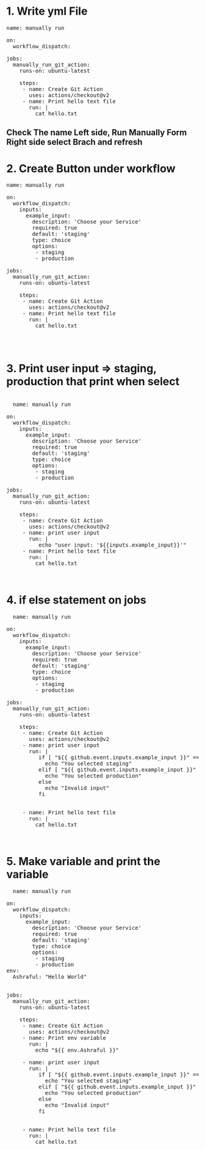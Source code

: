 # 1. Write yml File 
<pre>
name: manually run

on:
  workflow_dispatch:

jobs:
  manually_run_git_action:
    runs-on: ubuntu-latest

    steps:
     - name: Create Git Action
       uses: actions/checkout@v2
     - name: Print hello text file
       run: |
         cat hello.txt
</pre>
## Check The name Left side, Run Manually Form Right side select Brach and refresh

# 2. Create Button under workflow 
<pre>
name: manually run

on:
  workflow_dispatch:
    inputs:
      example_input:
        description: 'Choose your Service'
        required: true
        default: 'staging'
        type: choice
        options:
         - staging
         - production

jobs:
  manually_run_git_action:
    runs-on: ubuntu-latest

    steps:
     - name: Create Git Action
       uses: actions/checkout@v2
     - name: Print hello text file
       run: |
         cat hello.txt

  
  
</pre>
# 3. Print user input => staging, production that print when select 
<pre>

  name: manually run

on:
  workflow_dispatch:
    inputs:
      example_input:
        description: 'Choose your Service'
        required: true
        default: 'staging'
        type: choice
        options:
         - staging
         - production

jobs:
  manually_run_git_action:
    runs-on: ubuntu-latest

    steps:
     - name: Create Git Action
       uses: actions/checkout@v2
     - name: print user input
       run: |
          echo "user input: '${{inputs.example_input}}'"
     - name: Print hello text file
       run: |
         cat hello.txt

  
</pre>

# 4. if else statement on jobs 
<pre>
  name: manually run

on:
  workflow_dispatch:
    inputs:
      example_input:
        description: 'Choose your Service'
        required: true
        default: 'staging'
        type: choice
        options:
         - staging
         - production

jobs:
  manually_run_git_action:
    runs-on: ubuntu-latest

    steps:
     - name: Create Git Action
       uses: actions/checkout@v2
     - name: print user input
       run: |
          if [ "${{ github.event.inputs.example_input }}" == "staging" ]; then
            echo "You selected staging"
          elif [ "${{ github.event.inputs.example_input }}" == "production" ]; then
            echo "You selected production"
          else
            echo "Invalid input"
          fi


     - name: Print hello text file
       run: |
         cat hello.txt

  
</pre>

# 5. Make variable and print the variable 
<pre>
  name: manually run

on:
  workflow_dispatch:
    inputs:
      example_input:
        description: 'Choose your Service'
        required: true
        default: 'staging'
        type: choice
        options:
         - staging
         - production
env:
  Ashraful: "Hello World"


jobs:
  manually_run_git_action:
    runs-on: ubuntu-latest

    steps:
     - name: Create Git Action
       uses: actions/checkout@v2
     - name: Print env variable
       run: |
         echo "${{ env.Ashraful }}"
         
     - name: print user input
       run: |
          if [ "${{ github.event.inputs.example_input }}" == "staging" ]; then
            echo "You selected staging"
          elif [ "${{ github.event.inputs.example_input }}" == "production" ]; then
            echo "You selected production"
          else
            echo "Invalid input"
          fi


     - name: Print hello text file
       run: |
         cat hello.txt

  
</pre>
